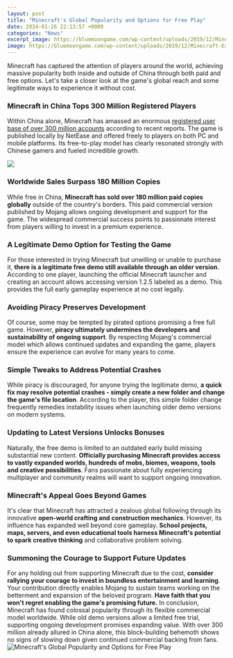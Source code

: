 ```yaml
---
layout: post
title: "Minecraft's Global Popularity and Options for Free Play"
date: 2024-01-26 22:13:57 +0000
categories: "News"
excerpt_image: https://bluemoongame.com/wp-content/uploads/2019/12/Minecraft-Earth-available-Globaly.jpg
image: https://bluemoongame.com/wp-content/uploads/2019/12/Minecraft-Earth-available-Globaly.jpg
---
```


Minecraft has captured the attention of players around the world, achieving massive popularity both inside and outside of China through both paid and free options. Let's take a closer look at the game's global reach and some legitimate ways to experience it without cost.
### Minecraft in China Tops 300 Million Registered Players
Within China alone, Minecraft has amassed an enormous [registered user base of over 300 million accounts](https://store.fi.io.vn/xmas-american-foxhound-dog-santa-hat-ugly-christmas-2) according to recent reports. The game is published locally by NetEase and offered freely to players on both PC and mobile platforms. Its free-to-play model has clearly resonated strongly with Chinese gamers and fueled incredible growth.

![](https://assets.gamepur.com/wp-content/uploads/2020/03/30151524/Screen-Shot-2020-03-30-at-4.15.00-PM-409x280.png)
### Worldwide Sales Surpass 180 Million Copies 
While free in China, **Minecraft has sold over 180 million paid copies globally** outside of the country's borders. This paid commercial version published by Mojang allows ongoing development and support for the game. The widespread commercial success points to passionate interest from players willing to invest in a premium experience.
### A Legitimate Demo Option for Testing the Game
For those interested in trying Minecraft but unwilling or unable to purchase it, **there is a legitimate free demo still available through an older version**. According to one player, launching the official Minecraft launcher and creating an account allows accessing version 1.2.5 labeled as a demo. This provides the full early gameplay experience at no cost legally. 
### Avoiding Piracy Preserves Development 
Of course, some may be tempted by pirated options promising a free full game. However, **piracy ultimately undermines the developers and sustainability of ongoing support**. By respecting Mojang's commercial model which allows continued updates and expanding the game, players ensure the experience can evolve for many years to come.
### Simple Tweaks to Address Potential Crashes
While piracy is discouraged, for anyone trying the legitimate demo, **a quick fix may resolve potential crashes - simply create a new folder and change the game's file location**. According to the player, this simple folder change frequently remedies instability issues when launching older demo versions on modern systems. 
### Updating to Latest Versions Unlocks Bonuses
Naturally, the free demo is limited to an outdated early build missing substantial new content. **Officially purchasing Minecraft provides access to vastly expanded worlds, hundreds of mobs, biomes, weapons, tools and creative possibilities**. Fans passionate about fully experiencing multiplayer and community realms will want to support ongoing innovation.
### Minecraft's Appeal Goes Beyond Games  
It's clear that Minecraft has attracted a zealous global following through its innovative **open-world crafting and construction mechanics**. However, its influence has expanded well beyond core gameplay. **School projects, maps, servers, and even educational tools harness Minecraft's potential to spark creative thinking** and collaborative problem solving. 
### Summoning the Courage to Support Future Updates
For any holding out from supporting Minecraft due to the cost, **consider rallying your courage to invest in boundless entertainment and learning**. Your contribution directly enables Mojang to sustain teams working on the betterment and expansion of the beloved program. **Have faith that you won't regret enabling the game's promising future.**
In conclusion, Minecraft has found colossal popularity through its flexible commercial model worldwide. While old demo versions allow a limited free trial, supporting ongoing development promises expanding value. With over 300 million already allured in China alone, this block-building behemoth shows no signs of slowing down given continued commercial backing from fans.
![Minecraft's Global Popularity and Options for Free Play](https://bluemoongame.com/wp-content/uploads/2019/12/Minecraft-Earth-available-Globaly.jpg)